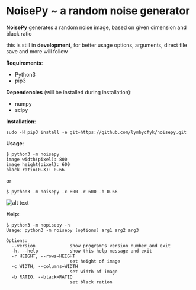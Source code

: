 # NoisePy ~ a random noise generator ####

__NoisePy__ generates a random noise image, based on given dimension  and 
black ratio

this is still in **development**, for better usage options, arguments, direct file save and more will follow

__Requirements__:

+ Python3
+ pip3

__Dependencies__ (will be installed during installation):
+ numpy
+ scipy

__Installation__:

    sudo -H pip3 install -e git+https://github.com/lymbycfyk/noisepy.git

__Usage__:

    $ python3 -m noisepy
    image width(pixel): 800
    image height(pixel): 600
    black ratio(0.X): 0.66

or

    $ python3 -m noisepy -c 800 -r 600 -b 0.66

![alt text][example_image]

__Help__:

    $ python3 -m nopisepy -h
    Usage: python3 -m noisepy [options] arg1 arg2 arg3

    Options:
      --version             show program's version number and exit
      -h, --help            show this help message and exit
      -r HEIGHT, --rows=HEIGHT
                            set height of image
      -c WIDTH, --columns=WIDTH
                            set width of image
      -b RATIO, --black=RATIO
                            set black ration


[example_image]: https://github.com/lymbycfyk/noisepy/blob/master/exmpl.png "noise example"
